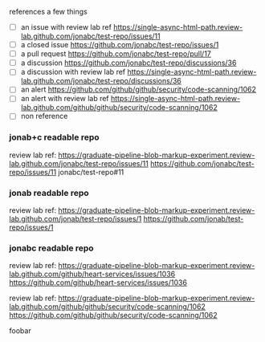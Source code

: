 references a few things
- [ ] an issue with review lab ref https://single-async-html-path.review-lab.github.com/jonabc/test-repo/issues/11
- [ ] a closed issue https://github.com/jonabc/test-repo/issues/1
- [ ] a pull request  https://github.com/jonabc/test-repo/pull/17
- [ ] a discussion https://github.com/jonabc/test-repo/discussions/36
- [ ] a discussion with review lab ref https://single-async-html-path.review-lab.github.com/jonabc/test-repo/discussions/36
- [ ] an alert https://github.com/github/github/security/code-scanning/1062
- [ ] an alert with review lab ref https://single-async-html-path.review-lab.github.com/github/github/security/code-scanning/1062
- [ ] non reference

### jonab+c readable repo
review lab ref: https://graduate-pipeline-blob-markup-experiment.review-lab.github.com/jonabc/test-repo/issues/11
https://github.com/jonabc/test-repo/issues/11
jonabc/test-repo#11

### jonab readable repo
review lab ref: https://graduate-pipeline-blob-markup-experiment.review-lab.github.com/jonab/test-repo/issues/1
https://github.com/jonab/test-repo/issues/1

### jonabc readable repo
review lab ref: https://graduate-pipeline-blob-markup-experiment.review-lab.github.com/github/heart-services/issues/1036
https://github.com/github/heart-services/issues/1036

review lab ref: https://graduate-pipeline-blob-markup-experiment.review-lab.github.com/github/github/security/code-scanning/1062
https://github.com/github/github/security/code-scanning/1062

foobar
